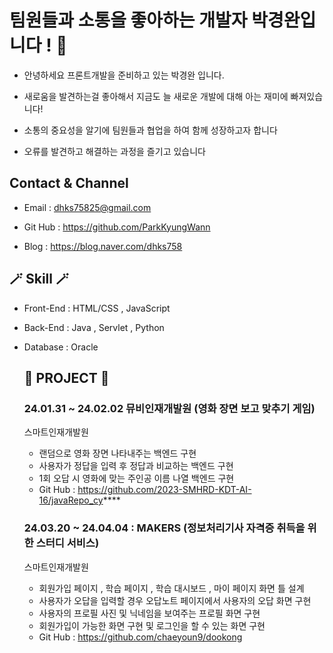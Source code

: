 <h1> 팀원들과 소통을 좋아하는 개발자 박경완입니다 ! 👋</h1>

<!--
**ParkKyungWann/ParkKyungWann** is a ✨ _special_ ✨ repository because its `README.md` (this file) appears on your GitHub profile.

Here are some ideas to get you started:

- 🔭 I’m currently working on ...
- 🌱 I’m currently learning ...
- 👯 I’m looking to collaborate on ...
- 🤔 I’m looking for help with ...
- 💬 Ask me about ...
- 📫 How to reach me: ...
- 😄 Pronouns: ...
- ⚡ Fun fact: ...
-->
- 안녕하세요 프론트개발을 준비하고 있는 박경완 입니다.

- 새로움을 발견하는걸 좋아해서 지금도 늘 새로운 개발에 대해 아는 재미에 빠져있습니다!
  
- 소통의 중요성을 알기에 팀원들과 협업을 하여 함께 성장하고자 합니다
  
- 오류를 발견하고 해결하는 과정을 즐기고 있습니다

<h2> Contact & Channel </h2>

- Email : dhks75825@gmail.com
  
- Git Hub : https://github.com/ParkKyungWann

- Blog : https://blog.naver.com/dhks758

<h2> 🪄 Skill 🪄 </h2>

- Front-End : HTML/CSS , JavaScript
  
- Back-End : Java , Servlet , Python
  
- Database : Oracle

  <h2> 📑 PROJECT 📑 </h2>
  <h3> 24.01.31 ~ 24.02.02 뮤비인재개발원 (영화 장면 보고 맞추기 게임) </h3>
  
  스마트인재개발원

  - 랜덤으로 영화 장면 나타내주는 백엔드 구현
  - 사용자가 정답을 입력 후 정답과 비교하는 백엔드 구현
  - 1회 오답 시 영화에 맞는 주인공 이름 나열 백엔드 구현
  - Git Hub : https://github.com/2023-SMHRD-KDT-AI-16/javaRepo_cy****
 
  <h3> 24.03.20 ~ 24.04.04 : MAKERS (정보처리기사 자격증 취득을 위한 스터디 서비스) </h3>
  
  스마트인재개발원

  - 회원가입 페이지 , 학습 페이지 , 학습 대시보드 , 마이 페이지 화면 틀 설계
  - 사용자가 오답을 입력할 경우 오답노트 페이지에서 사용자의 오답 화면 구현
  - 사용자의 프로필 사진 및 닉네임을 보여주는 프로필 화면 구현
  - 회원가입이 가능한 화면 구현 및 로그인을 할 수 있는 화면 구현
  - Git Hub : https://github.com/chaeyoun9/dookong
  


